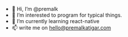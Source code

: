 - 👋 Hi, I’m @premalk
- 👀 I’m interested to program for typical things.
- 🌱 I’m currently learning react-native
- 📫 write me on hello@premalkatigar.com

<!---
premalk/premalk is a ✨ special ✨ repository because its `README.md` (this file) appears on your GitHub profile.
You can click the Preview link to take a look at your changes.
--->
